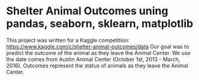 # Shelter Animal Outcomes uning pandas, seaborn, sklearn, matplotlib

This project was written for a Kaggle competition: https://www.kaggle.com/c/shelter-animal-outcomes/data 
Our goal was to predict the outcome of the animal as they leave the Animal Center.
We use the date comes from Austin Animal Center (October 1st, 2013 - March, 2016). 
Outcomes represent the status of animals as they leave the Animal Center.

